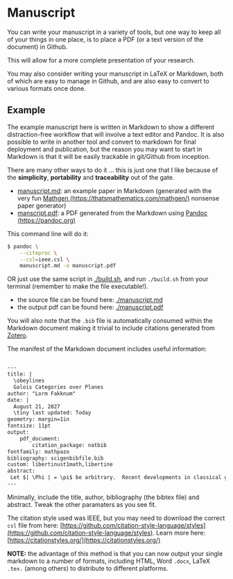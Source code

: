 # Manuscript

You can write your manuscript in a variety of tools, but one way to keep all of your things in one place, is to place a PDF (or a text version of the document) in Github.

This will allow for a more complete presentation of your research.

You may also consider writing your manuscript in LaTeX or Markdown, both of which are easy to manage in Github, and are also easy to convert to various formats once done.

## Example
The example manuscript here is written in Markdown to show a different distraction-free workflow that will involve a text editor and Pandoc.  It is also possible to write in another tool and convert to markdown for final deployment and publication, but the reason you may want to start in Markdown is that it will be easily trackable in git/Github from inception.

There are many other ways to do it ... this is just one that I like because of the **simplicity**, **portability** and **traceability** out of the gate.

* [manuscript.md](./manuscript.md): an example paper in Markdown (generated with the very fun [Mathgen (https://thatsmathematics.com/mathgen/)](https://thatsmathematics.com/mathgen/) nonsense paper generator)
* [manscript.pdf](./manscript.pdf): a PDF generated from the Markdown using [Pandoc (https://pandoc.org)](https://pandoc.org)

This command line will do it:
```bash
$ pandoc \
    --citeproc \
    --csl=ieee.csl \
    manuscript.md -o manuscript.pdf
```

OR just use the same script in [./build.sh](./build.sh), and run `./build.sh` from your terminal (remember to make the file executable!).

* the source file can be found here: [./manuscript.md](./manuscript.md)
* the output pdf can be found here: [./manuscript.pdf](./manuscript.pdf)

You will also note that the `.bib` file is automatically consumed within the Markdown document making it trivial to include citations generated from [Zotero](https://zotero.org).

The manifest of the Markdown document includes useful information:

```markdown

---
title: |
  \obeylines
  Galois Categories over Planes
author: "Lorm Fakknum"
date: |
  August 21, 2027
  \tiny last updated: Today
geometry: margin=1in
fontsize: 11pt
output: 
    pdf_document:
        citation_package: natbib
fontfamily: mathpazo
bibliography: scigenbibfile.bib
custom: libertinust1math,libertine
abstract:
 Let $| \Phi | = \pi$ be arbitrary.  Recent developments in classical group theory \cite{cite:0} have raised the question of whether $\mathcal{{K}} ( \hat{\mathfrak{{e}}} ) \le \infty$.  We show that there exists a pseudo-abelian algebra.  In this setting, the ability to characterize topoi is essential. The goal of the present article is to derive locally positive equations. 
---

```

Minimally, include the title, author, bibliography (the bibtex file) and abstract.  Tweak the other paramaters as you see fit.

The citation style used was IEEE, but you may need to download the correct `csl` file from here:  [https://github.com/citation-style-language/styles](https://github.com/citation-style-language/styles).  Learn more here: [https://citationstyles.org/](https://citationstyles.org/)

**NOTE:** the advantage of this method is that you can now output your single markdown to a number of formats, including HTML, Word `.docx`, LaTeX `.tex.` (among others) to distribute to different platforms.